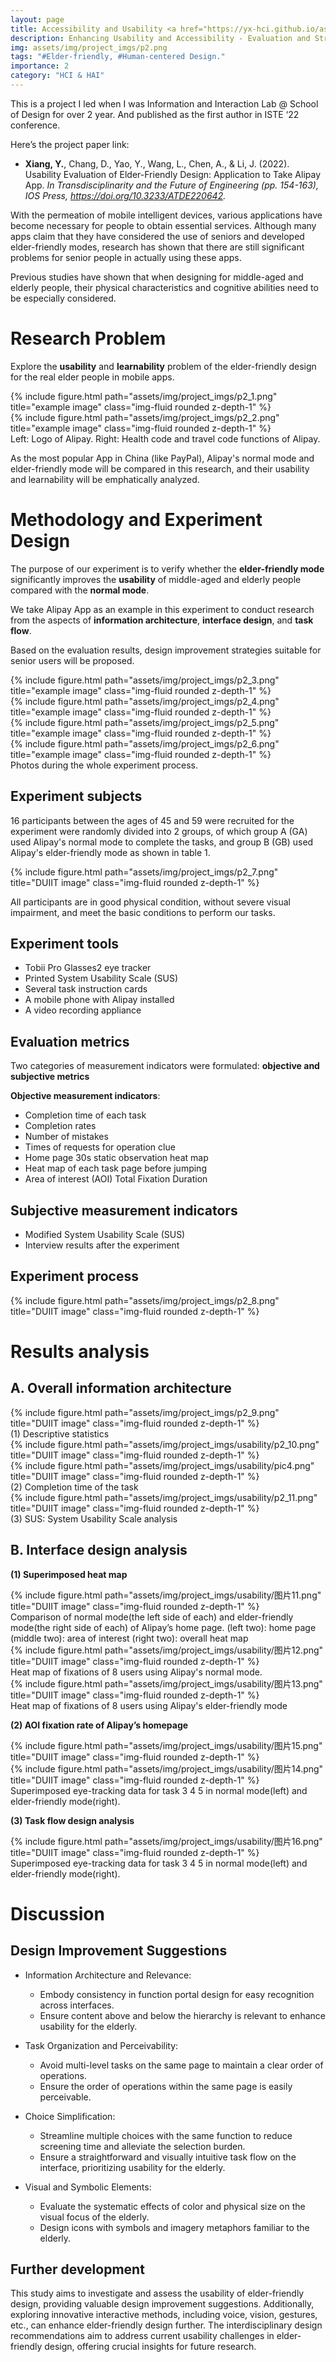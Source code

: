 ```yaml
---
layout: page
title: Accessibility and Usability <a href="https://yx-hci.github.io/assets/pdf/Usability.pdf" target="_blank" rel="noopener noreferrer" class="float-right"><i class="fas fa-file-pdf"></i></a>
description: Enhancing Usability and Accessibility - Evaluation and Strategy for Elder-Friendly App Design.
img: assets/img/project_imgs/p2.png
tags: "#Elder-friendly, #Human-centered Design."
importance: 2
category: "HCI & HAI" 
---
```


This is a project I led when I was Information and Interaction Lab @ School of Design for over 2 year. And published as the first author in ISTE ‘22 conference.    

Here’s the project paper link:
- **Xiang, Y.**, Chang, D., Yao, Y., Wang, L., Chen, A., & Li, J. (2022). Usability Evaluation of Elder-Friendly Design: Application to Take Alipay App. _In Transdisciplinarity and the Future of Engineering (pp. 154-163), IOS Press, https://doi.org/10.3233/ATDE220642._


With the permeation of mobile intelligent devices, various applications have become necessary for people to obtain essential services. Although many apps claim that they have considered the use of seniors and developed elder-friendly modes, research has shown that there are still significant problems for senior people in actually using these apps.

Previous studies have shown that when designing for middle-aged and elderly people, their physical characteristics and cognitive abilities need to be especially considered. 

# Research Problem
Explore the **usability** and **learnability** problem of the elder-friendly design for the real elder people in mobile apps. 

<div class="row justify-content-sm-center">
    <div class="col-sm-5 mt-3 mt-md-0">
        {% include figure.html path="assets/img/project_imgs/p2_1.png" title="example image" class="img-fluid rounded z-depth-1" %}
    </div>
    <div class="col-sm-5 mt-3 mt-md-0">
        {% include figure.html path="assets/img/project_imgs/p2_2.png" title="example image" class="img-fluid rounded z-depth-1" %}
    </div>
</div>
<div class="caption">
    Left: Logo of Alipay. Right: Health code and travel code functions of Alipay.
</div>



As the most popular App in China (like PayPal), Alipay's normal mode and elder-friendly mode will be compared in this research, and their usability and learnability will be emphatically analyzed.

# Methodology and Experiment Design
The purpose of our experiment is to verify whether the **elder-friendly mode** significantly improves the **usability** of middle-aged and elderly people compared with the **normal mode**. 

We take Alipay App as an example in this experiment to conduct research from the aspects of **information architecture**, **interface design**, and **task flow**.

Based on the evaluation results, design improvement strategies suitable for senior users will be proposed. 

<div class="row justify-content-sm-center">
    <div class="col-sm-5 mt-3 mt-md-0">
        {% include figure.html path="assets/img/project_imgs/p2_3.png" title="example image" class="img-fluid rounded z-depth-1" %}
    </div>
    <div class="col-sm-5 mt-3 mt-md-0">
        {% include figure.html path="assets/img/project_imgs/p2_4.png" title="example image" class="img-fluid rounded z-depth-1" %}
    </div>
</div>
<div class="row justify-content-sm-center">
    <div class="col-sm-5 mt-3 mt-md-0">
        {% include figure.html path="assets/img/project_imgs/p2_5.png" title="example image" class="img-fluid rounded z-depth-1" %}
    </div>
    <div class="col-sm-5 mt-3 mt-md-0">
        {% include figure.html path="assets/img/project_imgs/p2_6.png" title="example image" class="img-fluid rounded z-depth-1" %}
    </div>
</div>
<div class="caption">
    Photos during the whole experiment process.
</div>


## Experiment subjects 
16 participants between the ages of 45 and 59 were recruited for the experiment were randomly divided into 2 groups, of which group A (GA) used Alipay's normal mode to complete the tasks, and group B (GB) used Alipay's elder-friendly mode as shown in table 1.

<div class="row">
    <div class="col-sm mt-3 mt-md-0">
        {% include figure.html path="assets/img/project_imgs/p2_7.png" title="DUIIT image" class="img-fluid rounded z-depth-1" %}
    </div>
</div>


All participants are in good physical condition, without severe visual impairment, and meet the basic conditions to perform our tasks. 



## Experiment tools
- Tobii Pro Glasses2 eye tracker
- Printed System Usability Scale (SUS)
- Several task instruction cards
- A mobile phone with Alipay installed 
- A video recording appliance


## Evaluation metrics
Two categories of measurement indicators were formulated: **objective and subjective metrics**

**Objective measurement indicators**:
- Completion time of each task
- Completion rates
- Number of mistakes
- Times of requests for operation clue
- Home page 30s static observation heat map
- Heat map of each task page before jumping
- Area of interest (AOI) Total Fixation Duration  


## Subjective measurement indicators
- Modified System Usability Scale (SUS) 
- Interview results after the experiment

## Experiment process
<div class="row">
    <div class="col-sm mt-3 mt-md-0">
        {% include figure.html path="assets/img/project_imgs/p2_8.png" title="DUIIT image" class="img-fluid rounded z-depth-1" %}
    </div>
</div>

# Results analysis
## A. Overall information architecture 


<div class="row">
    <div class="col-sm mt-3 mt-md-0">
        {% include figure.html path="assets/img/project_imgs/p2_9.png" title="DUIIT image" class="img-fluid rounded z-depth-1" %}
    </div>
</div>
<div class="caption">
    (1) Descriptive statistics
</div>



<div class="row">
    <div class="col-sm mt-3 mt-md-0">
        {% include figure.html path="assets/img/project_imgs/usability/p2_10.png" title="DUIIT image" class="img-fluid rounded z-depth-1" %}
    </div>
</div>
<div class="row">
    <div class="col-sm mt-3 mt-md-0">
        {% include figure.html path="assets/img/project_imgs/usability/pic4.png" title="DUIIT image" class="img-fluid rounded z-depth-1" %}
    </div>
</div>
<div class="caption">
    (2) Completion time of the task
</div>



<div class="row">
    <div class="col-sm mt-3 mt-md-0">
        {% include figure.html path="assets/img/project_imgs/usability/p2_11.png" title="DUIIT image" class="img-fluid rounded z-depth-1" %}
    </div>
</div>
<div class="caption">
    (3) SUS: System Usability Scale analysis 
</div>


## B. Interface design analysis
**(1) Superimposed heat map**

<div class="row">
    <div class="col-sm mt-3 mt-md-0">
        {% include figure.html path="assets/img/project_imgs/usability/图片11.png" title="DUIIT image" class="img-fluid rounded z-depth-1" %}
    </div>
</div>
<div class="caption">
    Comparison of normal mode(the left side of each) and elder-friendly mode(the right side of each) of Alipay’s home page.
    (left two): home page  (middle two): area of interest (right two): overall heat map 
</div>


<div class="row">
    <div class="col-sm mt-3 mt-md-0">
        {% include figure.html path="assets/img/project_imgs/usability/图片12.png" title="DUIIT image" class="img-fluid rounded z-depth-1" %}
    </div>
</div>
<div class="caption">
    Heat map of fixations of 8 users using Alipay's normal mode.
</div>


<div class="row">
    <div class="col-sm mt-3 mt-md-0">
        {% include figure.html path="assets/img/project_imgs/usability/图片13.png" title="DUIIT image" class="img-fluid rounded z-depth-1" %}
    </div>
</div>
<div class="caption">
    Heat map of fixations of 8 users using Alipay's elder-friendly mode
</div>


**(2) AOI fixation rate of Alipay’s homepage** 


<div class="row">
    <div class="col-sm mt-3 mt-md-0">
        {% include figure.html path="assets/img/project_imgs/usability/图片15.png" title="DUIIT image" class="img-fluid rounded z-depth-1" %}
    </div>
</div>

<div class="row">
    <div class="col-sm mt-3 mt-md-0">
        {% include figure.html path="assets/img/project_imgs/usability/图片14.png" title="DUIIT image" class="img-fluid rounded z-depth-1" %}
    </div>
</div>
<div class="caption">
    Superimposed eye-tracking data for task 3 4 5 in normal mode(left) and elder-friendly mode(right).
</div>

**(3) Task flow design analysis**
<div class="row">
    <div class="col-sm mt-3 mt-md-0">
        {% include figure.html path="assets/img/project_imgs/usability/图片16.png" title="DUIIT image" class="img-fluid rounded z-depth-1" %}
    </div>
</div>
<div class="caption">
    Superimposed eye-tracking data for task 3 4 5 in normal mode(left) and elder-friendly mode(right).
</div>

# Discussion
## Design Improvement Suggestions
- Information Architecture and Relevance:
   - Embody consistency in function portal design for easy recognition across interfaces.
   - Ensure content above and below the hierarchy is relevant to enhance usability for the elderly.

- Task Organization and Perceivability:
   - Avoid multi-level tasks on the same page to maintain a clear order of operations.
   - Ensure the order of operations within the same page is easily perceivable.

- Choice Simplification:
   - Streamline multiple choices with the same function to reduce screening time and alleviate the selection burden.
   - Ensure a straightforward and visually intuitive task flow on the interface, prioritizing usability for the elderly.
  
- Visual and Symbolic Elements:
   - Evaluate the systematic effects of color and physical size on the visual focus of the elderly.
   - Design icons with symbols and imagery metaphors familiar to the elderly.

## Further development
This study aims to investigate and assess the usability of elder-friendly design, providing valuable design improvement suggestions. Additionally, exploring innovative interactive methods, including voice, vision, gestures, etc., can enhance elder-friendly design further. The interdisciplinary design recommendations aim to address current usability challenges in elder-friendly design, offering crucial insights for future research.
